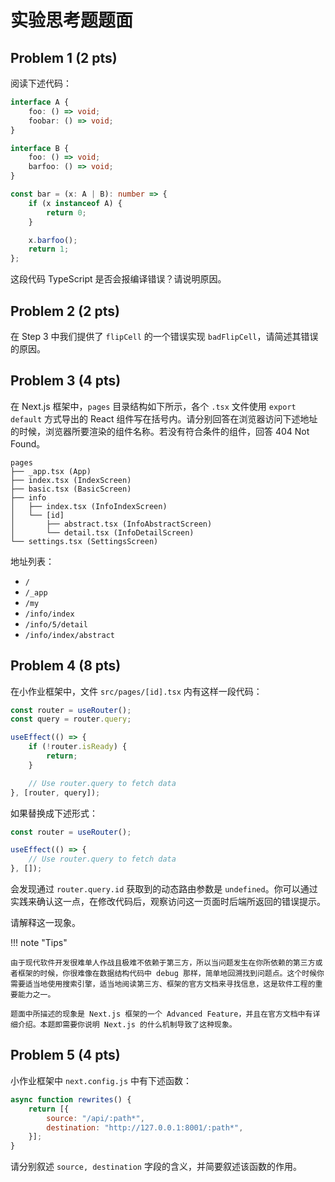 # 实验思考题题面

## Problem 1 (2 pts)

阅读下述代码：

```typescript
interface A {
    foo: () => void;
    foobar: () => void;
}

interface B {
    foo: () => void;
    barfoo: () => void;
}

const bar = (x: A | B): number => {
    if (x instanceof A) {
        return 0;
    }

    x.barfoo();
    return 1;
};
```

这段代码 TypeScript 是否会报编译错误？请说明原因。

## Problem 2 (2 pts)

在 Step 3 中我们提供了 `flipCell` 的一个错误实现 `badFlipCell`，请简述其错误的原因。

## Problem 3 (4 pts)

在 Next.js 框架中，`pages` 目录结构如下所示，各个 `.tsx` 文件使用 `export default` 方式导出的 React 组件写在括号内。请分别回答在浏览器访问下述地址的时候，浏览器所要渲染的组件名称。若没有符合条件的组件，回答 404 Not Found。

```text
pages
├── _app.tsx (App)
├── index.tsx (IndexScreen)
├── basic.tsx (BasicScreen)
├── info
│   ├── index.tsx (InfoIndexScreen)
│   └── [id]
│       ├── abstract.tsx (InfoAbstractScreen)
│       └── detail.tsx (InfoDetailScreen)
└── settings.tsx (SettingsScreen)
```

地址列表：

- `/`
- `/_app`
- `/my`
- `/info/index`
- `/info/5/detail`
- `/info/index/abstract`

## Problem 4 (8 pts)

在小作业框架中，文件 `src/pages/[id].tsx` 内有这样一段代码：

```typescript
const router = useRouter();
const query = router.query;

useEffect(() => {
    if (!router.isReady) {
        return;
    }

    // Use router.query to fetch data
}, [router, query]);
```

如果替换成下述形式：

```typescript
const router = useRouter();

useEffect(() => {
    // Use router.query to fetch data
}, []);
```

会发现通过 `router.query.id` 获取到的动态路由参数是 `undefined`。你可以通过实践来确认这一点，在修改代码后，观察访问这一页面时后端所返回的错误提示。

请解释这一现象。

!!! note "Tips"

    由于现代软件开发很难单人作战且极难不依赖于第三方，所以当问题发生在你所依赖的第三方或者框架的时候，你很难像在数据结构代码中 debug 那样，简单地回溯找到问题点。这个时候你需要适当地使用搜索引擎，适当地阅读第三方、框架的官方文档来寻找信息，这是软件工程的重要能力之一。

    题面中所描述的现象是 Next.js 框架的一个 Advanced Feature，并且在官方文档中有详细介绍。本题即需要你说明 Next.js 的什么机制导致了这种现象。

## Problem 5 (4 pts)

小作业框架中 `next.config.js` 中有下述函数：

```javascript
async function rewrites() {
    return [{
        source: "/api/:path*",
        destination: "http://127.0.0.1:8001/:path*",
    }];
}
```

请分别叙述 `source, destination` 字段的含义，并简要叙述该函数的作用。